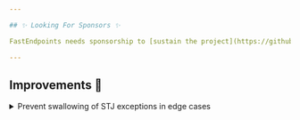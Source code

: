```yaml
---

## ✨ Looking For Sponsors ✨

FastEndpoints needs sponsorship to [sustain the project](https://github.com/FastEndpoints/FastEndpoints/issues/449). Please help out if you can.

---
```


<!-- <details><summary>title text</summary></details> -->

<!-- ## New 🎉 -->

## Improvements 🚀

<details><summary>Prevent swallowing of STJ exceptions in edge cases</summary>

If STJ throws internally after it has started writing to the response stream, those exceptions will no longer be swallowed.
This can happen in rare cases such as when the DTO being serialized has an infinite recursion depth issue.

</details>

<!-- ## Fixes 🪲 -->


<!-- ## Minor Breaking Change ⚠️ -->
